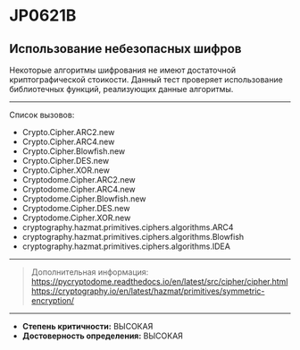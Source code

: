 # JP0621B
## Использование небезопасных шифров
Некоторые алгоритмы шифрования не имеют достаточной криптографической стоикости. Данный тест проверяет 
использование библиотечных функций, реализующих данные алгоритмы. 

---
Список вызовов:

* Crypto.Cipher.ARC2.new
* Crypto.Cipher.ARC4.new
* Crypto.Cipher.Blowfish.new
* Crypto.Cipher.DES.new
* Crypto.Cipher.XOR.new
* Cryptodome.Cipher.ARC2.new
* Cryptodome.Cipher.ARC4.new
* Cryptodome.Cipher.Blowfish.new
* Cryptodome.Cipher.DES.new
* Cryptodome.Cipher.XOR.new
* cryptography.hazmat.primitives.ciphers.algorithms.ARC4
* cryptography.hazmat.primitives.ciphers.algorithms.Blowfish
* cryptography.hazmat.primitives.ciphers.algorithms.IDEA

---
> Дополнительная информация:
> <https://pycryptodome.readthedocs.io/en/latest/src/cipher/cipher.html>
> <https://cryptography.io/en/latest/hazmat/primitives/symmetric-encryption/>
---
* __Степень критичности:__ ВЫСОКАЯ
* __Достоверность определения:__ ВЫСОКАЯ